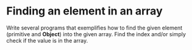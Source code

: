 # Finding an element in an array
Write several programs that exemplifies how to find the given element (primitive and **Object**) into the given array. Find the index and/or simply check if the value is in the array.
